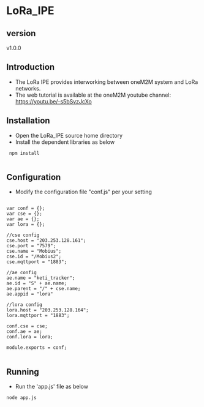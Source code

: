 # LoRa_IPE

## version 
v1.0.0

## Introduction
- The LoRa IPE provides interworking between oneM2M system and LoRa networks. 
- The web tutorial is available at the oneM2M youtube channel: https://youtu.be/-s5bSvzJcXo

## Installation
- Open the LoRa_IPE source home directory
- Install the dependent libraries as below
```
 npm install
 
```
## Configuration
- Modify the configuration file "conf.js" per your setting
```
 
var conf = {};
var cse = {};
var ae = {};
var lora = {};

//cse config
cse.host = "203.253.128.161";
cse.port = "7579";
cse.name = "Mobius";
cse.id = "/Mobius2";
cse.mqttport = "1883";

//ae config
ae.name = "keti_tracker";
ae.id = "S" + ae.name;
ae.parent = "/" + cse.name;
ae.appid = "lora"

//lora config
lora.host = "203.253.128.164";
lora.mqttport = "1883";

conf.cse = cse;
conf.ae = ae;
conf.lora = lora;

module.exports = conf;
 
```
## Running
- Run the 'app.js' file as below
```
node app.js
```
